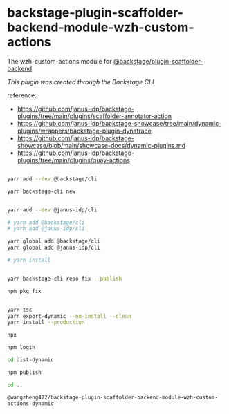 # backstage-plugin-scaffolder-backend-module-wzh-custom-actions

The wzh-custom-actions module for [@backstage/plugin-scaffolder-backend](https://www.npmjs.com/package/@backstage/plugin-scaffolder-backend).

_This plugin was created through the Backstage CLI_

reference:
- https://github.com/janus-idp/backstage-plugins/tree/main/plugins/scaffolder-annotator-action
- https://github.com/janus-idp/backstage-showcase/tree/main/dynamic-plugins/wrappers/backstage-plugin-dynatrace
- https://github.com/janus-idp/backstage-showcase/blob/main/showcase-docs/dynamic-plugins.md
- https://github.com/janus-idp/backstage-plugins/tree/main/plugins/quay-actions

```bash

yarn add --dev @backstage/cli

yarn backstage-cli new


yarn add --dev @janus-idp/cli

# yarn add @backstage/cli
# yarn add @janus-idp/cli

yarn global add @backstage/cli
yarn global add @janus-idp/cli

# yarn install


yarn backstage-cli repo fix --publish

npm pkg fix


yarn tsc
yarn export-dynamic --no-install --clean
yarn install --production

npx 

npm login

cd dist-dynamic 

npm publish

cd ..

```

`@wangzheng422/backstage-plugin-scaffolder-backend-module-wzh-custom-actions-dynamic`